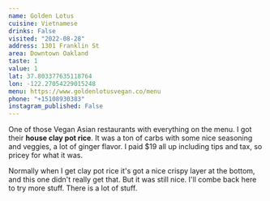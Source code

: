 ```yaml
---
name: Golden Lotus
cuisine: Vietnamese
drinks: False
visited: "2022-08-28"
address: 1301 Franklin St
area: Downtown Oakland
taste: 1
value: 1
lat: 37.803377635118764
lon: -122.27054229015248
menu: https://www.goldenlotusvegan.co/menu
phone: "+15108930383"
instagram_published: False
---
```


One of those Vegan Asian restaurants with everything on the menu. I got their **house clay pot rice**. It was a ton of carbs with some nice seasoning and veggies, a lot of ginger flavor. I paid $19 all up including tips and tax, so pricey for what it was.

Normally when I get clay pot rice it's got a nice crispy layer at the bottom, and this one didn't really get that. But it was still nice. I'll combe back here to try more stuff. There is a lot of stuff.
